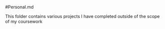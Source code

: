 #Personal.md

This folder contains various projects I have completed outside of the scope of my coursework
